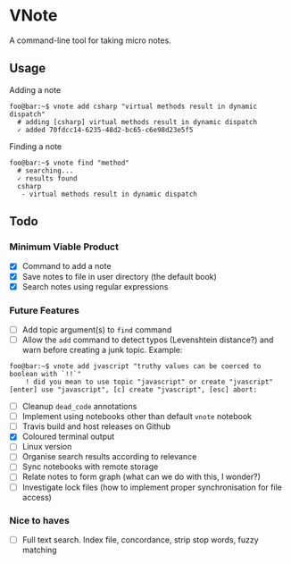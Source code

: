 
# VNote

A command-line tool for taking micro notes.

## Usage

Adding a note

```console
foo@bar:~$ vnote add csharp "virtual methods result in dynamic dispatch"
  # adding [csharp] virtual methods result in dynamic dispatch
  ✓ added 70fdcc14-6235-48d2-bc65-c6e98d23e5f5
```

Finding a note
```console
foo@bar:~$ vnote find "method"
  # searching...
  ✓ results found
  csharp
   - virtual methods result in dynamic dispatch
```

## Todo

### Minimum Viable Product

- [x] Command to add a note
- [x] Save notes to file in user directory (the default book)
- [x] Search notes using regular expressions

### Future Features

- [ ] Add topic argument(s) to `find` command
- [ ] Allow the `add` command to detect typos (Levenshtein distance?) and warn before creating a junk topic. Example:
```console
foo@bar:~$ vnote add jvascript "truthy values can be coerced to boolean with `!!`"
    ! did you mean to use topic "javascript" or create "jvascript"
[enter] use "javascript", [c] create "jvascript", [esc] abort:
```
- [ ] Cleanup `dead_code` annotations
- [ ] Implement using notebooks other than default `vnote` notebook
- [ ] Travis build and host releases on Github
- [x] Coloured terminal output
- [ ] Linux version
- [ ] Organise search results according to relevance
- [ ] Sync notebooks with remote storage
- [ ] Relate notes to form graph (what can we do with this, I wonder?)
- [ ] Investigate lock files (how to implement proper synchronisation for file access)

### Nice to haves

- [ ] Full text search. Index file, concordance, strip stop words, fuzzy matching